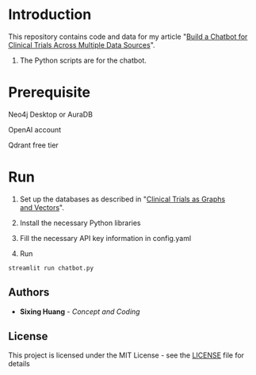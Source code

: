 

# Introduction
  

This repository contains code and data for my article "[Build a Chatbot for Clinical Trials Across Multiple Data Sources](https://medium.com/@dgg32/build-a-chatbot-for-clinical-trials-across-multiple-data-sources-f121211cec98)". 

1. The Python scripts are for the chatbot.

  

# Prerequisite

Neo4j Desktop or AuraDB

OpenAI account

Qdrant free tier
  

# Run
1. Set up the databases as described in "[Clinical Trials as Graphs and Vectors](https://dgg32.medium.com/learn-japanese-onomatopoeia-with-neo4j-a7306c7933ec)". 
  
2. Install the necessary Python libraries

3. Fill the necessary API key information in config.yaml

4. Run 
```
streamlit run chatbot.py
```


## Authors

  

*  **Sixing Huang** - *Concept and Coding*

  

## License

  

This project is licensed under the MIT License - see the [LICENSE](LICENSE) file for details
